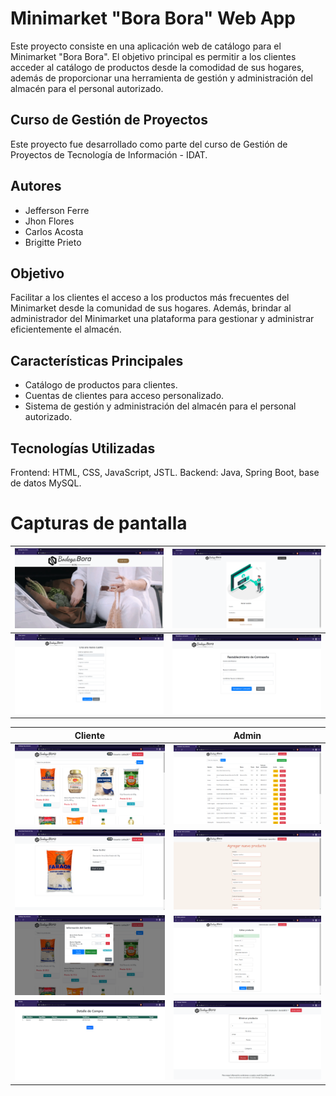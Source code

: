 # Minimarket "Bora Bora" Web App
Este proyecto consiste en una aplicación web de catálogo para el Minimarket "Bora Bora". El objetivo principal es permitir a los clientes acceder al catálogo de productos desde la comodidad de sus hogares, además de proporcionar una herramienta de gestión y administración del almacén para el personal autorizado.

## Curso de Gestión de Proyectos
Este proyecto fue desarrollado como parte del curso de Gestión de Proyectos de Tecnología de Información - IDAT.

## Autores
* Jefferson Ferre
* Jhon Flores
* Carlos Acosta
* Brigitte Prieto 

## Objetivo
Facilitar a los clientes el acceso a los productos más frecuentes del Minimarket desde la comunidad de sus hogares. Además, brindar al administrador del Minimarket una plataforma para gestionar y administrar eficientemente el almacén.

## Características Principales
* Catálogo de productos para clientes.
* Cuentas de clientes para acceso personalizado.
* Sistema de gestión y administración del almacén para el personal autorizado.

## Tecnologías Utilizadas
Frontend: HTML, CSS, JavaScript, JSTL.
Backend: Java, Spring Boot, base de datos MySQL.

# Capturas de pantalla
| ![Home](home.png) | ![Iniciar Sesión](login.png) |
|---|---|
| ![Crear cuenta](createaccount.png) | ![Actualizar contraseña](updatepassword.png) |


| Cliente                           | Admin                                     |
| --------------------------------- | ----------------------------------------- |
| ![Catálogo](clicatalogo.png)      | ![Inventario](adminventario.png)  |
| ![Producto](producto.png)         | ![Crear producto](admcrearproducto.png)  |
| ![Carrito](clicarrito.png)         | ![Editar producto](admeditarproducto.png)|
| ![Detalle compra](clidetallecompra.png) | ![Eliminar producto](admeliminar.png)|

